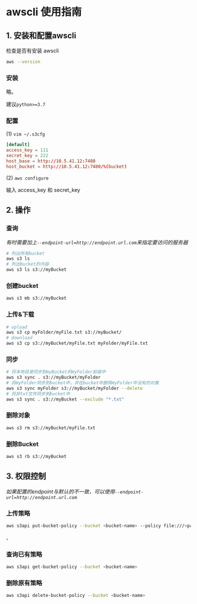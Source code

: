 # awscli 使用指南

## 1. 安装和配置awscli

检查是否有安装 awscli
```bash
aws --version
```

### 安装

略。

建议`python>=3.7`

### 配置

(1) `vim ~/.s3cfg`

```conf
[default]
access_key = 111
secret_key = 222
host_base = http://10.5.41.12:7480
host_bucket = http://10.5.41.12:7480/%(bucket)
```

(2) `aws configure`

输入 access_key 和 secret_key


## 2. 操作

### 查询

*有时需要加上`--endpoint-url=http://endpoint.url.com`来指定要访问的服务器*

```bash
# 列出所有bucket
aws s3 ls
# 列出bucket的内容
aws s3 ls s3://myBucket
```

### 创建bucket

```bash
aws s3 mb s3://myBucket
```

### 上传&下载

```bash
# upload
aws s3 cp myFolder/myFile.txt s3://myBucket/
# download
aws s3 cp s3://myBucket/myFile.txt myFolder/myFile.txt
```

### 同步

```bash
# 将本地目录同步到myBucket的myFolder前缀中
aws s3 sync . s3://myBucket/myFolder
# 将myFolder同步到bucket中，并在bucket中删除myFolder中没有的对象
aws s3 sync myFolder s3://myBucket/myFolder --delete
# 将非txt文件同步到bucket中
aws s3 sync . s3://myBucket --exclude "*.txt"
```

### 删除对象

```bash
aws s3 rm s3://myBucket/myFile.txt
```

### 删除Bucket

```bash
aws s3 rb s3://myBucket
```

## 3. 权限控制

*如果配置的endpoint与默认的不一致，可以使用`--endpoint-url=http://endpoint.url.com`*

### 上传策略

```bash
aws s3api put-bucket-policy --bucket <bucket-name> --policy file:///<path-to-file>
```
、

### 查询已有策略

```bash
aws s3api get-bucket-policy --bucket <bucket-name>
```

### 删除原有策略

```bash
aws s3api delete-bucket-policy --bucket <bucket-name>
```
